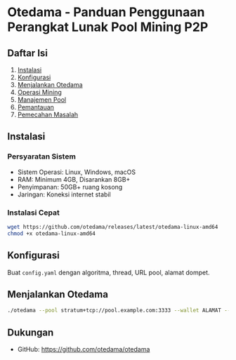 # Otedama - Panduan Penggunaan Perangkat Lunak Pool Mining P2P

## Daftar Isi
1. [Instalasi](#instalasi)
2. [Konfigurasi](#konfigurasi)
3. [Menjalankan Otedama](#menjalankan-otedama)
4. [Operasi Mining](#operasi-mining)
5. [Manajemen Pool](#manajemen-pool)
6. [Pemantauan](#pemantauan)
7. [Pemecahan Masalah](#pemecahan-masalah)

## Instalasi

### Persyaratan Sistem
- Sistem Operasi: Linux, Windows, macOS
- RAM: Minimum 4GB, Disarankan 8GB+
- Penyimpanan: 50GB+ ruang kosong
- Jaringan: Koneksi internet stabil

### Instalasi Cepat
```bash
wget https://github.com/otedama/releases/latest/otedama-linux-amd64
chmod +x otedama-linux-amd64
```

## Konfigurasi
Buat `config.yaml` dengan algoritma, thread, URL pool, alamat dompet.

## Menjalankan Otedama
```bash
./otedama --pool stratum+tcp://pool.example.com:3333 --wallet ALAMAT --worker worker1
```

## Dukungan
- GitHub: https://github.com/otedama/otedama
